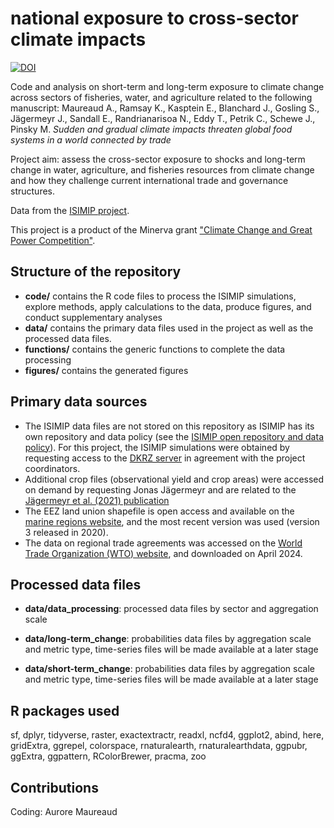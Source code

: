# national exposure to cross-sector climate impacts

[![DOI](https://zenodo.org/badge/DOI/10.5281/zenodo.14534829.svg)](https://doi.org/10.5281/zenodo.14534829)

Code and analysis on short-term and long-term exposure to climate change across sectors of fisheries, water, and agriculture related to the following manuscript: 
Maureaud A., Ramsay K., Kasptein E., Blanchard J., Gosling S., Jägermeyr J., Sandall E., Randrianarisoa N., Eddy T., Petrik C., Schewe J., Pinsky M. *Sudden and gradual climate impacts threaten global food systems in a world connected by trade*

Project aim: assess the cross-sector exposure to shocks and long-term change in water, agriculture, and fisheries resources from climate change and how they challenge current international trade and governance structures.

Data from the [ISIMIP project](https://www.isimip.org).

This project is a product of the Minerva grant ["Climate Change and Great Power Competition"](https://minerva.defense.gov/Research/Funded-Projects/Article/2957063/climate-change-and-great-power-competition/).

## Structure of the repository

-   **code/** contains the R code files to process the ISIMIP simulations, explore methods, apply calculations to the data, produce figures, and conduct supplementary analyses
-   **data/** contains the primary data files used in the project as well as the processed data files.
-   **functions/** contains the generic functions to complete the data processing
-   **figures/** contains the generated figures

## Primary data sources

-   The ISIMIP data files are not stored on this repository as ISIMIP has its own repository and data policy (see the [ISIMIP open repository and data policy](https://www.isimip.org/gettingstarted/data-access/)). For this project, the ISIMIP simulations were obtained by requesting access to the [DKRZ server](https://www.isimip.org/dashboard/accessing-isimip-data-dkrz-server/) in agreement with the project coordinators. 
-   Additional crop files (observational yield and crop areas) were accessed on demand by requesting Jonas Jägermeyr and are related to the [Jägermeyr et al. (2021) publication](https://doi.org/10.1038/s43016-021-00400-y)
-   The EEZ land union shapefile is open access and available on the [marine regions website](https://www.marineregions.org/downloads.php), and the most recent version was used (version 3 released in 2020).
-   The data on regional trade agreements was accessed on the [World Trade Organization (WTO) website](https://www.wto.org/english/tratop_e/region_e/region_e.htm), and downloaded on April 2024.

## Processed data files

-   **data/data_processing**: processed data files by sector and aggregation scale

-   **data/long-term_change**: probabilities data files by aggregation scale and metric type, time-series files will be made available at a later stage

-   **data/short-term_change**: probabilities data files by aggregation scale and metric type, time-series files will be made available at a later stage

## R packages used

sf, dplyr, tidyverse, raster, exactextractr, readxl, ncfd4, ggplot2, abind, here,
gridExtra, ggrepel, colorspace, rnaturalearth, rnaturalearthdata, ggpubr, ggExtra,
ggpattern, RColorBrewer, pracma, zoo

## Contributions

Coding: Aurore Maureaud

